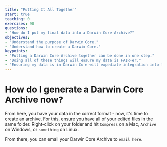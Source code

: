 ```yaml
---
title: "Putting It All Together"
start: true
teaching: 0
exercises: 90
questions:
- "How do I put my final data into a Darwin Core Archive?"
objectives:
- "Understand the purpose of Darwin Core."
- "Understand how to create a Darwin Core."
keypoints:
- "Putting a Darwin Core Archive together can be done in one step."
- "Doing all of these things will ensure my data is FAIR-er."
- "Ensuring my data is in Darwin Core will expediate integration into the ALA."
---
```

# How do I generate a Darwin Core Archive now?

From here, you have your data in the correct format - now, it's time to create an archive.  For this, ensure you have all of your edited files in the same folder.  Right-click on your folder and hit `Compress` on a Mac, `Archive` on Windows, or `something` on Linux.

From there, you can email your Darwin Core Archive to `email here`.